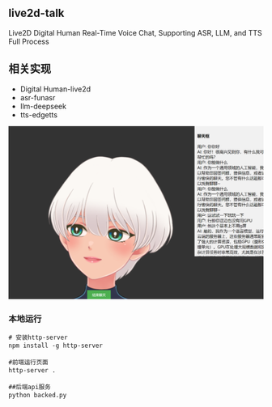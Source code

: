 ## live2d-talk
Live2D Digital Human Real-Time Voice Chat, Supporting ASR, LLM, and TTS Full Process


## 相关实现
- Digital Human-live2d
- asr-funasr
- llm-deepseek
- tts-edgetts

![](demo1.png)

### 本地运行
```
# 安装http-server
npm install -g http-server

#前端运行页面
http-server .

##后端api服务
python backed.py
```

